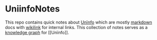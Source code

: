 UniinfoNotes
===

This repo contains quick notes about [Unïnfo](https://github.com/bixycler/Uniinfo) which are mostly [markdown](https://www.markdownguide.org/) docs with [wikilink](https://en.wikipedia.org/wiki/Help:Link) for internal links. This collection of notes serves as a [knowledge graph](https://en.wikipedia.org/wiki/Knowledge_graph) for [[Unïnfo]].

